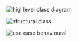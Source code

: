 
![higl level class diagram](https://user-images.githubusercontent.com/78871909/107884755-ba484d00-6f1c-11eb-8f3a-e7729e6a3b4c.jpg)




![structural class](https://user-images.githubusercontent.com/78871909/107884828-0b584100-6f1d-11eb-85e7-f5ead200d225.jpg)




![use case behavioural](https://user-images.githubusercontent.com/78871909/107884875-380c5880-6f1d-11eb-887b-3bce46fa981f.jpg)







